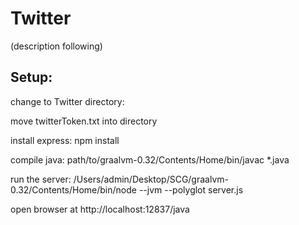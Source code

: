 # Twitter 
(description following)

## Setup:
change to Twitter directory:

move twitterToken.txt into directory

install express: npm install

compile java: path/to/graalvm-0.32/Contents/Home/bin/javac *.java

run the server: /Users/admin/Desktop/SCG/graalvm-0.32/Contents/Home/bin/node --jvm --polyglot server.js

open browser at http://localhost:12837/java


